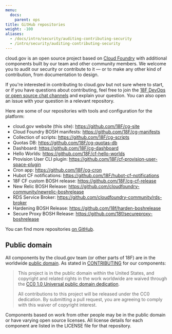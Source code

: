 ```yaml
---
menu:
  docs:
    parent: ops
title: GitHub repositories
weight: -100
aliases:
  - /docs/intro/security/auditing-contributing-security
  - /intro/security/auditing-contributing-security
---
```


cloud.gov is an open source project based on [Cloud Foundry](https://www.cloudfoundry.org/) with additional components built by our team and other community members. We welcome you to audit our security or contribute to it — or to make any other kind of contribution, from documentation to design.

If you're interested in contributing to cloud.gov but not sure where to start, or if you have questions about contributing, feel free to join the [18F DevOps or open source chat channels](https://chat.18f.gov/) and explain your question. You can also open an issue with your question in a relevant repository.

Here are some of our repositories with tools and configuration for the platform:

- cloud.gov website (this site): https://github.com/18F/cg-site
- Cloud Foundry BOSH manifests: https://github.com/18F/cg-manifests
- Collection of scripts: https://github.com/18F/cg-scripts
- Quotas DB: https://github.com/18F/cg-quotas-db
- Dashboard: https://github.com/18F/cg-dashboard
- Hello Worlds: https://github.com/18F/cf-hello-worlds
- Provision User CLI plugin: https://github.com/18F/cf-provision-user-space-plugin
- Cron app: https://github.com/18F/cg-cron
- Hubot CF notifications: https://github.com/18F/hubot-cf-notifications
- 18F CF custom BOSH release: https://github.com/18F/cg-cf-release
- New Relic BOSH Release: https://github.com/cloudfoundry-community/newrelic-boshrelease
- RDS Service Broker: https://github.com/cloudfoundry-community/rds-broker
- Hardening BOSH Release: https://github.com/18f/harden-boshrelease
- Secure Proxy BOSH Release: https://github.com/18f/secureproxy-boshrelease

You can find more repositories [on GitHub](https://github.com/search?utf8=%E2%9C%93&q=user%3A18F+%28cf+OR+cg+OR+%22cloud+foundry%22+OR+cloud.gov%29+NOT+cfn+fork%3Atrue&type=Repositories&ref=advsearch&l=&l=).

## Public domain

All components by the cloud.gov team (or other parts of 18F) are in the worldwide [public domain](https://github.com/18F/cg-site/blob/master/LICENSE.md). As stated in [CONTRIBUTING](https://github.com/18F/cg-site/blob/master/CONTRIBUTING.md) for our components:

> This project is in the public domain within the United States, and copyright and related rights in the work worldwide are waived through the [CC0 1.0 Universal public domain dedication](https://creativecommons.org/publicdomain/zero/1.0/).
>
> All contributions to this project will be released under the CC0 dedication. By submitting a pull request, you are agreeing to comply with this waiver of copyright interest.

Components based on work from other people may be in the public domain or have varying open source licenses. All license details for each component are listed in the LICENSE file for that repository.